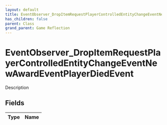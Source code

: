 ```yaml
---
layout: default
title: EventObserver_DropItemRequestPlayerControlledEntityChangeEventNewAwardEventPlayerDiedEvent
has_children: false
parent: Class
grand_parent: Game Reflection
---
```

# EventObserver_DropItemRequestPlayerControlledEntityChangeEventNewAwardEventPlayerDiedEvent
Description 

## Fields

| Type | Name |
|:----------|:--------------|

